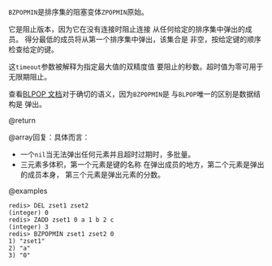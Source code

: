 `BZPOPMIN`是排序集的阻塞变体`ZPOPMIN`原始。

它是阻止版本，因为它在没有连接时阻止连接
从任何给定的排序集中弹出的成员。
得分最低的成员将从第一个排序集中弹出，该集合是
非空，按给定键的顺序检查给定的键。

这`timeout`参数被解释为指定最大值的双精度值
要阻止的秒数。超时值为零可用于无限期阻止。

查看[BLPOP 文档][cl]对于确切的语义，因为`BZPOPMIN`是
与`BLPOP`唯一的区别是数据结构是
弹出。

[cl]: /commands/blpop

@return

@array回复：具体而言：

*   一个`nil`当无法弹出任何元素并且超时过期时，多批量。
*   三元素多体积，第一个元素是键的名称
    在弹出成员的地方，第二个元素是弹出的成员本身，
    第三个元素是弹出元素的分数。

@examples

    redis> DEL zset1 zset2
    (integer) 0
    redis> ZADD zset1 0 a 1 b 2 c
    (integer) 3
    redis> BZPOPMIN zset1 zset2 0
    1) "zset1"
    2) "a"
    3) "0"
